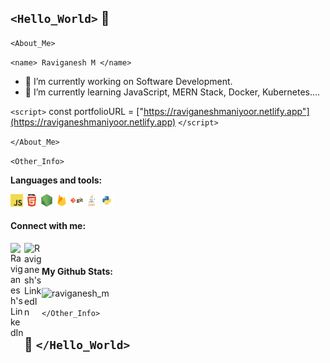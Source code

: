 ## `<Hello_World>` 👋

`<About_Me>`

`<name> Raviganesh M </name>`

  - 🔭 I’m currently working on Software Development.
  - 🌱 I’m currently learning JavaScript, MERN Stack, Docker, Kubernetes....

`<script>`
const portfolioURL =  ["https://raviganeshmaniyoor.netlify.app"](https://raviganeshmaniyoor.netlify.app)
`</script>`

`</About_Me>`

`<Other_Info>`

**Languages and tools:**  

<code><img height="20" src="https://raw.githubusercontent.com/github/explore/80688e429a7d4ef2fca1e82350fe8e3517d3494d/topics/javascript/javascript.png"></code>
<code><img height="20" src="https://raw.githubusercontent.com/github/explore/80688e429a7d4ef2fca1e82350fe8e3517d3494d/topics/html/html.png"></code>
<code><img height="20" src="https://raw.githubusercontent.com/github/explore/80688e429a7d4ef2fca1e82350fe8e3517d3494d/topics/nodejs/nodejs.png"></code>
<code><img height="20" src="https://raw.githubusercontent.com/github/explore/80688e429a7d4ef2fca1e82350fe8e3517d3494d/topics/firebase/firebase.png"></code>
<code><img height="20" src="https://raw.githubusercontent.com/github/explore/80688e429a7d4ef2fca1e82350fe8e3517d3494d/topics/git/git.png"></code>
<code><img height="20" src="https://raw.githubusercontent.com/github/explore/80688e429a7d4ef2fca1e82350fe8e3517d3494d/topics/java/java.png"></code>
<code><img height="20" src="https://raw.githubusercontent.com/github/explore/80688e429a7d4ef2fca1e82350fe8e3517d3494d/topics/python/python.png"></code>

#### Connect with me:

<a href="https://www.linkedin.com/in/raviganesh-m-31b04015b/" target="_blank">
  <img align="left" alt="Raviganesh's LinkedIn" width="22px" src="https://raw.githubusercontent.com/peterthehan/peterthehan/master/assets/linkedin.svg" />
</a>
<a href="mailto: raviganeshmbhat999@gmail.com/">
  <img align="left" alt="Raviganesh's LinkedIn" width="28px" src="https://image.emojipng.com/796/1237796.jpg" />
</a>
</br>

#### My Github Stats:

<img src="https://github-readme-stats.vercel.app/api?username=raviganeshmbhat&show_icons=true&theme=gotham" alt="raviganesh_m" />

`</Other_Info>`

## 👋 `</Hello_World>`
